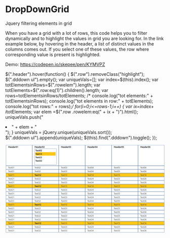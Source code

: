 # DropDownGrid
Jquery filtering elements in grid

When you have a grid with a lot of rows, this code helps you to filter dynamically and to highlight the values in grid you are looking for. In the link example below, by hovering in the header, a list of distinct values in the columns comes out. If you select one of these values, the row where corresponding value is present is highlighted.

Demo: https://codepen.io/skepee/pen/KYMVPZ


 $(".header").hover(function()
        {
            $(".row").removeClass("highlight");
            $(".dddown ul").empty();
            var uniqueVals=[];
            var index=$(this).index();
            var totElementsinRows=$(".rowelem").length;
            var totElements=$(".row:eq(1)").children().length;
            var rows=totElementsinRows/totElements;
           /* console.log("tot elements:" + totElementsinRows);
            console.log("tot elements in row:" +  totElements);
            console.log("tot rows:" +  rows);*/
            for(i=0;i<=rows-1;i++)
            {
                var ix=index+ i*totElements;
                var elem =$(".row .rowelem:eq(" + ix  + ")").html();
                uniqueVals.push("<li>" + elem + "</li>");
            }
            uniqueVals = jQuery.unique(uniqueVals.sort());            
            $(".dddown ul").append(uniqueVals);
            $(this).find(".dddown").toggle();
        });








![design](https://github.com/skepee/DropDownGrid/blob/master/DropDownValues.jpg)
